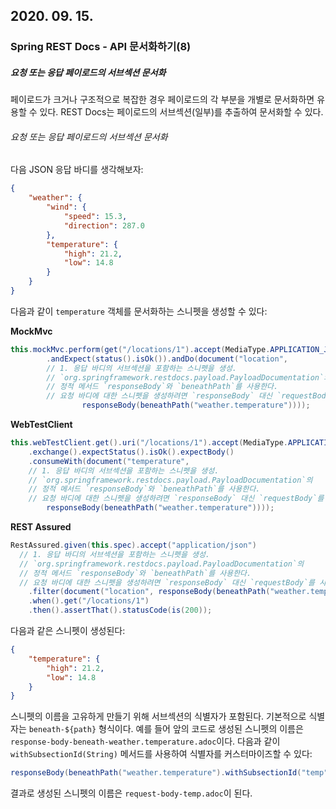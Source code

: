 ## 2020. 09. 15.

### Spring REST Docs - API 문서화하기(8)

##### 요청 또는 응답 페이로드의 서브섹션 문서화

페이로드가 크거나 구조적으로 복잡한 경우 페이로드의 각 부분을 개별로 문서화하면 유용할 수 있다. REST Docs는 페이로드의 서브섹션(일부)를 추출하여 문서화할 수 있다.

###### 요청 또는 응답 페이로드의 서브섹션 문서화

다음 JSON 응답 바디를 생각해보자:

```json
{
	"weather": {
		"wind": {
			"speed": 15.3,
			"direction": 287.0
		},
		"temperature": {
			"high": 21.2,
			"low": 14.8
		}
	}
}
```

다음과 같이 `temperature` 객체를 문서화하는 스니펫을 생성할 수 있다:

**MockMvc**

```java
this.mockMvc.perform(get("/locations/1").accept(MediaType.APPLICATION_JSON))
		.andExpect(status().isOk()).andDo(document("location",
        // 1. 응답 바디의 서브섹션을 포함하는 스니펫을 생성. 
        // `org.springframework.restdocs.payload.PayloadDocumentation`의 
        // 정적 메서드 `responseBody`와 `beneathPath`를 사용한다.
        // 요청 바디에 대한 스니펫을 생성하려면 `responseBody` 대신 `requestBody`를 사용한다.
				responseBody(beneathPath("weather.temperature")))); 
```

**WebTestClient**

```java
this.webTestClient.get().uri("/locations/1").accept(MediaType.APPLICATION_JSON)
	.exchange().expectStatus().isOk().expectBody()
	.consumeWith(document("temperature",
    // 1. 응답 바디의 서브섹션을 포함하는 스니펫을 생성. 
    // `org.springframework.restdocs.payload.PayloadDocumentation`의 
    // 정적 메서드 `responseBody`와 `beneathPath`를 사용한다.
    // 요청 바디에 대한 스니펫을 생성하려면 `responseBody` 대신 `requestBody`를 사용한다.
		responseBody(beneathPath("weather.temperature")))); 
```

**REST Assured**

```java
RestAssured.given(this.spec).accept("application/json")
  // 1. 응답 바디의 서브섹션을 포함하는 스니펫을 생성. 
  // `org.springframework.restdocs.payload.PayloadDocumentation`의 
  // 정적 메서드 `responseBody`와 `beneathPath`를 사용한다.
  // 요청 바디에 대한 스니펫을 생성하려면 `responseBody` 대신 `requestBody`를 사용한다.
	.filter(document("location", responseBody(beneathPath("weather.temperature")))) 
	.when().get("/locations/1")
	.then().assertThat().statusCode(is(200));
```

다음과 같은 스니펫이 생성된다:

```json
{
	"temperature": {
		"high": 21.2,
		"low": 14.8
	}
}
```

스니펫의 이름을 고유하게 만들기 위해 서브섹션의 식별자가 포함된다. 기본적으로 식별자는 `beneath-${path}` 형식이다. 예를 들어 앞의 코드로 생성된 스니펫의 이름은 `response-body-beneath-weather.temperature.adoc`이다. 다음과 같이 `withSubsectionId(String)` 메서드를 사용하여 식별자를 커스터마이즈할 수 있다:

```java
responseBody(beneathPath("weather.temperature").withSubsectionId("temp"));
```

결과로 생성된 스니펫의 이름은 `request-body-temp.adoc`이 된다.
